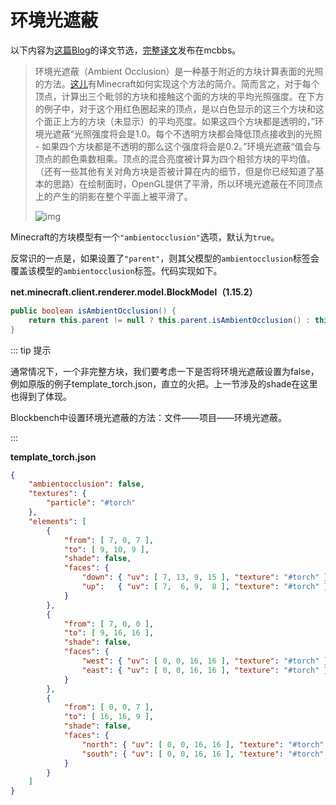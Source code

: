 # 环境光遮蔽

以下内容为[这篇Blog](https://greyminecraftcoder.blogspot.com/2020/04/lighting-1144.html)的译文节选，[完整译文](https://www.mcbbs.net/thread-1062742-1-1.html)发布在mcbbs。

> 环境光遮蔽（Ambient Occlusion）是一种基于附近的方块计算表面的光照的方法。[这儿](https://www.mcbbs.net/plugin.php?id=link_redirect&target=http%3A%2F%2F0fps.wordpress.com%2F2013%2F07%2F03%2Fambient-occlusion-for-minecraft-like-worlds%2F)有Minecraft如何实现这个方法的简介。简而言之，对于每个顶点，计算出三个毗邻的方块和接触这个面的方块的平均光照强度。在下方的例子中，对于这个用红色圈起来的顶点，是以白色显示的这三个方块和这个面正上方的方块（未显示）的平均亮度。如果这四个方块都是透明的，”环境光遮蔽“光照强度将会是1.0。每个不透明方块都会降低顶点接收到的光照 - 如果四个方块都是不透明的那么这个强度将会是0.2。”环境光遮蔽“值会与顶点的颜色乘数相乘。顶点的混合亮度被计算为四个相邻方块的平均值。（还有一些其他有关对角方块是否被计算在内的细节，但是你已经知道了基本的思路）在绘制面时，OpenGL提供了平滑，所以环境光遮蔽在不同顶点上的产生的阴影在整个平面上被平滑了。
>
> ![img](https://i.loli.net/2020/07/29/E5w6cS4VGk8uiUv.png)



Minecraft的方块模型有一个`"ambientocclusion"`选项，默认为`true`。

反常识的一点是，如果设置了`"parent"`，则其父模型的`ambientocclusion`标签会覆盖该模型的`ambientocclusion`标签。代码实现如下。

**net.minecraft.client.renderer.model.BlockModel（1.15.2）**

```java
public boolean isAmbientOcclusion() {
    return this.parent != null ? this.parent.isAmbientOcclusion() : this.ambientOcclusion;
}
```

::: tip 提示

通常情况下，一个非完整方块，我们要考虑一下是否将环境光遮蔽设置为false，例如原版的例子template_torch.json，直立的火把。上一节涉及的shade在这里也得到了体现。

Blockbench中设置环境光遮蔽的方法：文件——项目——环境光遮蔽。

:::

**template_torch.json**

```json
{
    "ambientocclusion": false,
    "textures": {
        "particle": "#torch"
    },
    "elements": [
        {   
            "from": [ 7, 0, 7 ],
            "to": [ 9, 10, 9 ],
            "shade": false,
            "faces": {
                "down": { "uv": [ 7, 13, 9, 15 ], "texture": "#torch" },
                "up":   { "uv": [ 7,  6, 9,  8 ], "texture": "#torch" }
            }
        },
        {   
            "from": [ 7, 0, 0 ],
            "to": [ 9, 16, 16 ],
            "shade": false,
            "faces": {
                "west": { "uv": [ 0, 0, 16, 16 ], "texture": "#torch" },
                "east": { "uv": [ 0, 0, 16, 16 ], "texture": "#torch" }
            }
        },
        {   
            "from": [ 0, 0, 7 ],
            "to": [ 16, 16, 9 ],
            "shade": false,
            "faces": {
                "north": { "uv": [ 0, 0, 16, 16 ], "texture": "#torch" },
                "south": { "uv": [ 0, 0, 16, 16 ], "texture": "#torch" }
            }
        }
    ]
}
```

<br/><br/><Vssue/>